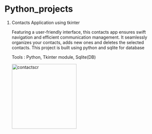 # Python_projects

1. Contacts Application using tkinter
   
   Featuring a user-friendly interface, this contacts app ensures swift navigation and efficient communication management.
   It seamlessly organizes your contacts, adds new ones and deletes the selected contacts.
   This project is built using python and sqlite for database
   
   Tools : Python, Tkinter module, Sqlite(DB)
   
   <img width="212" alt="contactscr" src="https://github.com/Yashovardhan15/Python_projects/assets/65111512/4bac98a3-4d5a-468b-96a8-2d23d816f275">
